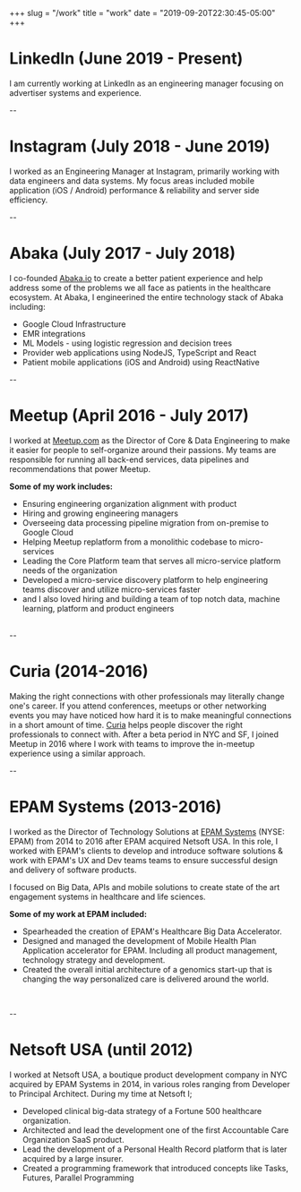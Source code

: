 +++
slug = "/work"
title = "work"
date = "2019-09-20T22:30:45-05:00"
+++

# LinkedIn (June 2019 - Present)
I am currently working at LinkedIn as an engineering manager focusing on advertiser systems and experience.

--

# Instagram (July 2018 - June 2019)
I worked as an Engineering Manager at Instagram, primarily working with data engineers and data systems. My focus areas included mobile application (iOS / Android) performance & reliability and server side efficiency. 

--

# Abaka (July 2017 - July 2018)

I co-founded [Abaka.io](www.abaka.io) to create a better patient experience and help address some of the problems we all face as patients in the healthcare ecosystem. At Abaka, I engineerined the entire technology stack of Abaka including:

* Google Cloud Infrastructure
* EMR integrations
* ML Models - using logistic regression and decision trees
* Provider web applications using NodeJS, TypeScript and React
* Patient mobile applications (iOS and Android) using ReactNative

--

# Meetup (April 2016 - July 2017)
I worked at [Meetup.com](www.meetup.com) as the Director of Core & Data Engineering to make it easier for people to self-organize around their passions. My teams are responsible for running all back-end services, data pipelines and recommendations that power Meetup.

**Some of my work includes:**

* Ensuring engineering organization alignment with product
* Hiring and growing engineering managers
* Overseeing data processing pipeline migration from on-premise to Google Cloud
* Helping Meetup replatform from a monolithic codebase to micro-services
* Leading the Core Platform team that serves all micro-service platform needs of the organization
* Developed a micro-service discovery platform to help engineering teams discover and utilize micro-services faster
* and I also loved hiring and building a team of top notch data, machine learning, platform and product engineers
<br/>
--

# Curia (2014-2016)
Making the right connections with other professionals may literally change one's career. If you attend conferences, meetups or other networking events you may have noticed how hard it is to make meaningful connections in a short amount of time. [Curia](http://www.getcuria.com) helps people discover the right professionals to connect with. After a beta period in NYC and SF, I joined Meetup in 2016 where I work with teams to improve the in-meetup experience using a similar approach.
<br/>

--

# EPAM Systems (2013-2016)

I worked as the Director of Technology Solutions at [EPAM Systems](www.epam.com) (NYSE: EPAM) from 2014 to 2016 after EPAM acquired Netsoft USA. In this role, I worked with EPAM's clients to develop and introduce software solutions & work with EPAM's UX and Dev teams teams to ensure successful design and delivery of software products.

I focused on Big Data, APIs and mobile solutions to create state of the art engagement systems in healthcare and life sciences.

**Some of my work at EPAM included:**

* Spearheaded the creation of EPAM's Healthcare Big Data Accelerator.
* Designed and managed the development of Mobile Health Plan Application accelerator for EPAM. Including all product management, technology strategy and development.
* Created the overall initial architecture of a genomics start-up that is changing the way personalized care is delivered around the world.
<br/>

--

# Netsoft USA (until 2012)
I worked at Netsoft USA, a boutique product development company in NYC acquired by EPAM Systems in 2014, in various roles ranging from Developer to Principal Architect. During my time at Netsoft I;

* Developed clinical big-data strategy of a Fortune 500 healthcare organization.
* Architected and lead the development one of the first Accountable Care Organization SaaS product.
* Lead the development of a Personal Health Record platform that is later acquired by a large insurer.
* Created a programming framework that introduced concepts like Tasks, Futures, Parallel Programming